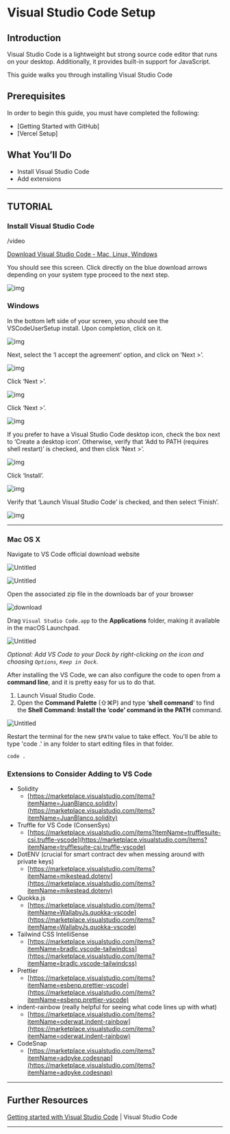 # Visual Studio Code Setup

## **Introduction**

Visual Studio Code is a lightweight but strong source code editor that runs on your desktop. Additionally, it provides built-in support for JavaScript.

This guide walks you through installing Visual Studio Code

## **Prerequisites**

In order to begin this guide, you must have completed the following:

- [Getting Started with GitHub]
- [Vercel Setup]

## **What You’ll Do**

- Install Visual Studio Code
- Add extensions

---
## **TUTORIAL**
### Install Visual Studio Code

/video

[Download Visual Studio Code - Mac, Linux, Windows](https://code.visualstudio.com/download)

You should see this screen. Click directly on the blue download arrows depending on your system type proceed to the next step.

![img](https://github.com/public-assembly/public-assembly-docs/blob/main/static/imgs/vscode-install-assets/Windows/Untitled.png)

### **Windows**

In the bottom left side of your screen, you should see the VSCodeUserSetup install. Upon completion, click on it.

![img](https://github.com/public-assembly/public-assembly-docs/blob/main/static/imgs/vscode-install-assets/Windows/Untitled-1.png)

Next, select the ‘I accept the agreement’ option, and click on ‘Next >’.

![img](https://github.com/public-assembly/public-assembly-docs/blob/main/static/imgs/vscode-install-assets/Windows/Untitled-2.png)

Click ‘Next >’.

![img](https://github.com/public-assembly/public-assembly-docs/blob/main/static/imgs/vscode-install-assets/Windows/Untitled-3.png)

Click ‘Next >’.

![img](https://github.com/public-assembly/public-assembly-docs/blob/main/static/imgs/vscode-install-assets/Windows/Untitled-4.png)

If you prefer to have a Visual Studio Code desktop icon, check the box next to ‘Create a desktop icon’. Otherwise, verify that ‘Add to PATH (requires shell restart)’ is checked, and then click ‘Next >’.

![img](https://github.com/public-assembly/public-assembly-docs/blob/main/static/imgs/vscode-install-assets/Windows/Untitled-5.png)

Click ‘Install’.

![img](https://github.com/public-assembly/public-assembly-docs/blob/main/static/imgs/vscode-install-assets/Windows/Untitled-6.png)

Verify that ‘Launch Visual Studio Code’ is checked, and then select ‘Finish’.

![img](https://github.com/public-assembly/public-assembly-docs/blob/main/static/imgs/vscode-install-assets/Windows/Untitled-7.png)

---
### **Mac OS X**

Navigate to VS Code official download website

![Untitled](https://github.com/public-assembly/public-assembly-docs/blob/main/static/imgs/vscode-install-assets/01.png)

![Untitled](https://github.com/public-assembly/public-assembly-docs/blob/main/static/imgs/vscode-install-assets/02.png)

Open the associated zip file in the downloads bar of your browser

![download](https://github.com/public-assembly/public-assembly-docs/blob/main/static/imgs/vscode-install-assets/03.png)

Drag `Visual Studio Code.app` to the **Applications** folder, making it available in the macOS Launchpad.

![Untitled](https://github.com/public-assembly/public-assembly-docs/blob/main/static/imgs/vscode-install-assets/04.png)


*Optional: Add VS Code to your Dock by right-clicking on the icon and choosing `Options`, `Keep in Dock`.*

After installing the VS Code, we can also configure the code to open from a **command line**, and it is pretty easy for us to do that.

1. Launch Visual Studio Code.
2. Open the **Command Palette** (⇧⌘P) and type ‘**shell command**‘ to find the **Shell Command: Install the ‘code’ command in the PATH** command.

![Untitled](https://github.com/public-assembly/public-assembly-docs/blob/main/static/imgs/vscode-install-assets/Screen%20Shot%202022-10-01%20at%201.44.13%20PM.png)

Restart the terminal for the new `$PATH` value to take effect. You'll be able to type 'code .' in any folder to start editing files in that folder.

```bash
code .
```

### **Extensions to Consider Adding to VS Code**

- Solidity
    - [https://marketplace.visualstudio.com/items?itemName=JuanBlanco.solidity](https://marketplace.visualstudio.com/items?itemName=JuanBlanco.solidity)
- Truffle for VS Code (ConsenSys)
    - [https://marketplace.visualstudio.com/items?itemName=trufflesuite-csi.truffle-vscode](https://marketplace.visualstudio.com/items?itemName=trufflesuite-csi.truffle-vscode)
- DotENV (crucial for smart contract dev when messing around with private keys)
    - [https://marketplace.visualstudio.com/items?itemName=mikestead.dotenv](https://marketplace.visualstudio.com/items?itemName=mikestead.dotenv)
- Quokka.js
    - [https://marketplace.visualstudio.com/items?itemName=WallabyJs.quokka-vscode](https://marketplace.visualstudio.com/items?itemName=WallabyJs.quokka-vscode)
- Tailwind CSS IntelliSense
    - [https://marketplace.visualstudio.com/items?itemName=bradlc.vscode-tailwindcss](https://marketplace.visualstudio.com/items?itemName=bradlc.vscode-tailwindcss)
- Prettier
    - [https://marketplace.visualstudio.com/items?itemName=esbenp.prettier-vscode](https://marketplace.visualstudio.com/items?itemName=esbenp.prettier-vscode)
- indent-rainbow (really helpful for seeing what code lines up with what)
    - [https://marketplace.visualstudio.com/items?itemName=oderwat.indent-rainbow](https://marketplace.visualstudio.com/items?itemName=oderwat.indent-rainbow)
- CodeSnap
    - [https://marketplace.visualstudio.com/items?itemName=adpyke.codesnap](https://marketplace.visualstudio.com/items?itemName=adpyke.codesnap)

---

## **Further Resources**

[Getting started with Visual Studio Code](https://code.visualstudio.com/docs/introvideos/basics) | Visual Studio Code

---